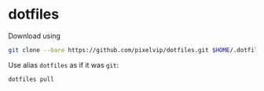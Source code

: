 # dotfiles
Download using 

```bash
git clone --bare https://github.com/pixelvip/dotfiles.git $HOME/.dotfiles && source ~/.zshrc 
```

Use alias `dotfiles` as if it was `git`:
```bash
dotfiles pull
```
